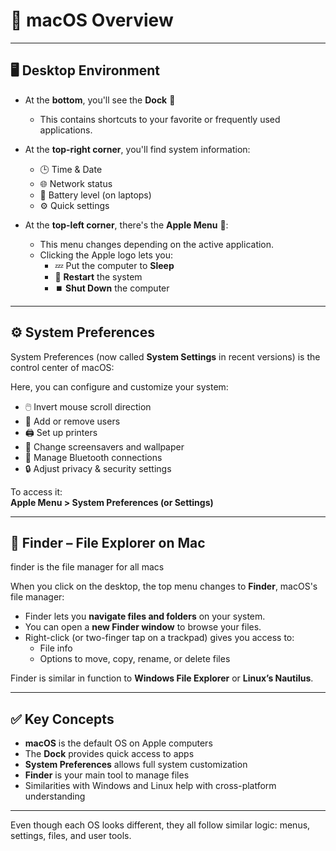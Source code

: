 # 🍏 macOS Overview

---

## 🖥️ Desktop Environment

- At the **bottom**, you'll see the **Dock** 🚀  
  - This contains shortcuts to your favorite or frequently used applications.
  
- At the **top-right corner**, you'll find system information:
  - 🕒 Time & Date  
  - 🌐 Network status  
  - 🔋 Battery level (on laptops)  
  - ⚙️ Quick settings

- At the **top-left corner**, there's the **Apple Menu** :
  - This menu changes depending on the active application.
  - Clicking the Apple logo lets you:
    - 💤 Put the computer to **Sleep**
    - 🔁 **Restart** the system
    - ⏹️ **Shut Down** the computer

---

## ⚙️ System Preferences

System Preferences (now called **System Settings** in recent versions) is the control center of macOS:

Here, you can configure and customize your system:

- 🖱️ Invert mouse scroll direction
- 👥 Add or remove users
- 🖨️ Set up printers
- 🎨 Change screensavers and wallpaper
- 📶 Manage Bluetooth connections
- 🔒 Adjust privacy & security settings

To access it:  
**Apple Menu > System Preferences (or Settings)**

---

## 📂 Finder – File Explorer on Mac

finder is the file manager for all macs

When you click on the desktop, the top menu changes to **Finder**, macOS's file manager:

- Finder lets you **navigate files and folders** on your system.
- You can open a **new Finder window** to browse your files.
- Right-click (or two-finger tap on a trackpad) gives you access to:
  - File info
  - Options to move, copy, rename, or delete files

Finder is similar in function to **Windows File Explorer** or **Linux’s Nautilus**.

---

## ✅ Key Concepts

- **macOS** is the default OS on Apple computers
- The **Dock** provides quick access to apps
- **System Preferences** allows full system customization
- **Finder** is your main tool to manage files
- Similarities with Windows and Linux help with cross-platform understanding

---

Even though each OS looks different, they all follow similar logic: menus, settings, files, and user tools.


